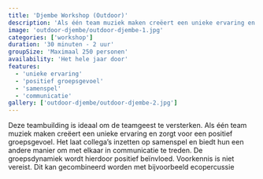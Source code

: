 ```yaml
---
title: 'Djembe Workshop (Outdoor)'
description: 'Als één team muziek maken creëert een unieke ervaring en zorgt voor een positief groepsgevoel.'
image: 'outdoor-djembe/outdoor-djembe-1.jpg'
categories: ['workshop']
duration: '30 minuten - 2 uur'
groupSize: 'Maximaal 250 personen'
availability: 'Het hele jaar door'
features:
  - 'unieke ervaring'
  - 'positief groepsgevoel'
  - 'samenspel'
  - 'communicatie'
gallery: ['outdoor-djembe/outdoor-djembe-2.jpg']
---
```


Deze teambuilding is ideaal om de teamgeest te versterken. Als één team muziek maken creëert een unieke ervaring en zorgt voor een positief groepsgevoel. Het laat collega’s inzetten op samenspel en biedt hun een andere manier om met elkaar in communicatie te treden. De groepsdynamiek wordt hierdoor positief beïnvloed. Voorkennis is niet vereist. Dit kan gecombineerd worden met bijvoorbeeld ecopercussie
